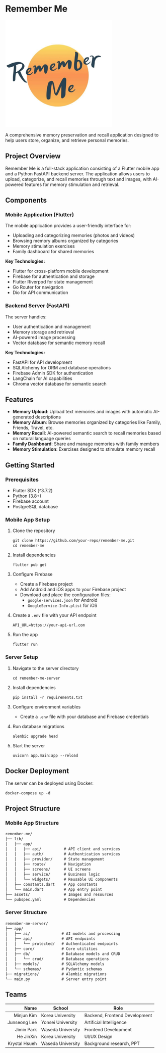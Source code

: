 # Remember Me

<img src="https://github.com/2025-GDGoC-KRJP-Hackaton/Team-2/blob/main/icon.png?raw=true" alt="appstore" style="zoom:33%;" />

A comprehensive memory preservation and recall application designed to help users store, organize, and retrieve personal memories.

## Project Overview

Remember Me is a full-stack application consisting of a Flutter mobile app and a Python FastAPI backend server. The application allows users to upload, categorize, and recall memories through text and images, with AI-powered features for memory stimulation and retrieval.

## Components

### Mobile Application (Flutter)

The mobile application provides a user-friendly interface for:
- Uploading and categorizing memories (photos and videos)
- Browsing memory albums organized by categories
- Memory stimulation exercises
- Family dashboard for shared memories

**Key Technologies:**
- Flutter for cross-platform mobile development
- Firebase for authentication and storage
- Flutter Riverpod for state management
- Go Router for navigation
- Dio for API communication

### Backend Server (FastAPI)

The server handles:
- User authentication and management
- Memory storage and retrieval
- AI-powered image processing
- Vector database for semantic memory recall

**Key Technologies:**
- FastAPI for API development
- SQLAlchemy for ORM and database operations
- Firebase Admin SDK for authentication
- LangChain for AI capabilities
- Chroma vector database for semantic search

## Features

- **Memory Upload**: Upload text memories and images with automatic AI-generated descriptions
- **Memory Album**: Browse memories organized by categories like Family, Friends, Travel, etc.
- **Memory Recall**: AI-powered semantic search to recall memories based on natural language queries
- **Family Dashboard**: Share and manage memories with family members
- **Memory Stimulation**: Exercises designed to stimulate memory recall

## Getting Started

### Prerequisites

- Flutter SDK (^3.7.2)
- Python (3.8+)
- Firebase account
- PostgreSQL database

### Mobile App Setup

1. Clone the repository
   ```
   git clone https://github.com/your-repo/remember-me.git
   cd remember-me
   ```

2. Install dependencies
   ```
   flutter pub get
   ```

3. Configure Firebase
   - Create a Firebase project
   - Add Android and iOS apps to your Firebase project
   - Download and place the configuration files:
     - `google-services.json` for Android
     - `GoogleService-Info.plist` for iOS

4. Create a `.env` file with your API endpoint
   ```
   API_URL=https://your-api-url.com
   ```

5. Run the app
   ```
   flutter run
   ```

### Server Setup

1. Navigate to the server directory
   ```
   cd remember-me-server
   ```

2. Install dependencies
   ```
   pip install -r requirements.txt
   ```

3. Configure environment variables
   - Create a `.env` file with your database and Firebase credentials

4. Run database migrations
   ```
   alembic upgrade head
   ```

5. Start the server
   ```
   uvicorn app.main:app --reload
   ```

## Docker Deployment

The server can be deployed using Docker:

```
docker-compose up -d
```

## Project Structure

### Mobile App Structure

```
remember-me/
├── lib/
│   ├── app/
│   │   ├── api/          # API client and services
│   │   ├── auth/         # Authentication services
│   │   ├── provider/     # State management
│   │   ├── route/        # Navigation
│   │   ├── screens/      # UI screens
│   │   ├── service/      # Business logic
│   │   └── widgets/      # Reusable UI components
│   ├── constants.dart    # App constants
│   └── main.dart         # App entry point
├── assets/               # Images and resources
└── pubspec.yaml          # Dependencies
```

### Server Structure

```
remember-me-server/
├── app/
│   ├── ai/              # AI models and processing
│   ├── api/             # API endpoints
│   │   └── protected/   # Authenticated endpoints
│   ├── core/            # Core utilities
│   ├── db/              # Database models and CRUD
│   │   └── crud/        # Database operations
│   ├── models/          # SQLAlchemy models
│   └── schemas/         # Pydantic schemas
├── migrations/          # Alembic migrations
└── main.py              # Server entry point
```

## Teams



|          Name | School            | Role                          |
| ------------: | ----------------- | ----------------------------- |
|    Minjun Kim | Korea University  | Backend, Frontend Development |
|  Junseong Lee | Yonsei University | Artificial Intelligence       |
|    Jimin Park | Waseda University | Frontend Development          |
|     He JinXin | Korea University  | UI/UX Design                  |
| Krystal Hsueh | Waseda University | Background research, PPT      |



